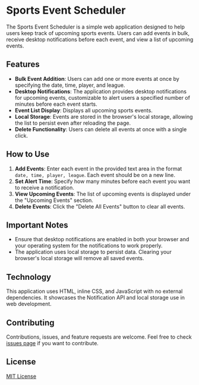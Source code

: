 # Sports Event Scheduler

The Sports Event Scheduler is a simple web application designed to help users keep track of upcoming sports events. Users can add events in bulk, receive desktop notifications before each event, and view a list of upcoming events.

## Features

- **Bulk Event Addition**: Users can add one or more events at once by specifying the date, time, player, and league.
- **Desktop Notifications**: The application provides desktop notifications for upcoming events, customizable to alert users a specified number of minutes before each event starts.
- **Event List Display**: Displays all upcoming sports events.
- **Local Storage**: Events are stored in the browser's local storage, allowing the list to persist even after reloading the page.
- **Delete Functionality**: Users can delete all events at once with a single click.

## How to Use

1. **Add Events**: Enter each event in the provided text area in the format `date, time, player, league`. Each event should be on a new line.
2. **Set Alert Time**: Specify how many minutes before each event you want to receive a notification.
3. **View Upcoming Events**: The list of upcoming events is displayed under the "Upcoming Events" section.
4. **Delete Events**: Click the "Delete All Events" button to clear all events.

## Important Notes

- Ensure that desktop notifications are enabled in both your browser and your operating system for the notifications to work properly.
- The application uses local storage to persist data. Clearing your browser's local storage will remove all saved events.

## Technology

This application uses HTML, inline CSS, and JavaScript with no external dependencies. It showcases the Notification API and local storage use in web development.

## Contributing

Contributions, issues, and feature requests are welcome. Feel free to check [issues page](https://github.com/daviddvorszky/event-alert/issues) if you want to contribute.

## License

[MIT License](https://github.com/daviddvorszky/event-alert/blob/main/LICENSE.txt)
